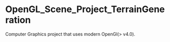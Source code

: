 # OpenGL_Scene_Project_TerrainGeneration
Computer Graphics project that uses modern OpenGl(> v4.0).
